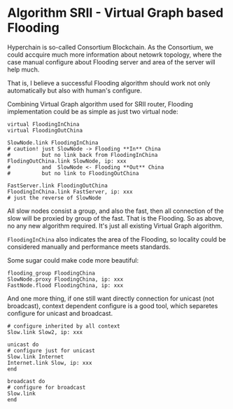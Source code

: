 Algorithm SRII - Virtual Graph based Flooding
===

Hyperchain is so-called Consortium Blockchain. As the Consortium, we could accquire much more information about netowrk topology, where the case manual configure about Flooding server and area of the server will help much.

That is, I believe a successful Flooding algorithm should work not only automatically but also with human's configure.

Combining Virtual Graph algorithm used for SRII router, Flooding implementation could be as simple as just two virtual node:

``` crystal
virtual FloodingInChina
virtual FloodingOutChina

SlowNode.link FloodingInChina
# caution! just SlowNode -> Flooding **In** China
#          but no link back from FloodingInChina
FlodingOutChina.link SlowNode, ip: xxx
#          and  SlowNode <- Flooding **Out** China
#          but no link to FloodingOutChina

FastServer.link FloodingOutChina
FloodingInChina.link FastServer, ip: xxx
# just the reverse of SlowNode
```

All slow nodes consist a group, and also the fast, then all connection of the slow will be proxied by group of the fast. That is the Flooding. So as above, no any new algorithm required. It's just all existing Virtual Graph algorithm.

`FloodingInChina` also indicates the area of the Flooding, so locality could be considered manually and performance meets standards.

Some sugar could make code more beautiful:

``` crystal
flooding_group FloodingChina
SlowNode.proxy FloodingChina, ip: xxx
FastNode.flood FloodingChina, ip: xxx
```

And one more thing, if one still want directly connection for unicast (not broadcast), context dependent configure is a good tool, which separetes configure for unicast and broadcast.

``` crystal
# configure inherited by all context
Slow.link Slow2, ip: xxx

unicast do
# configure just for unicast
Slow.link Internet
Internet.link Slow, ip: xxx
end

broadcast do
# configure for broadcast
Slow.link 
end
```

